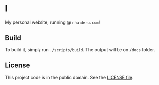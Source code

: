 # I

My personal website, running @ `nhanderu.com`!

## Build

To build it, simply run `./scripts/build`. The output will be on `/docs` folder.

## License

This project code is in the public domain. See the [LICENSE file][1].

[1]: https://github.com/Nhanderu/i/blob/master/LICENSE
